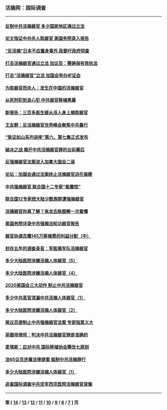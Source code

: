 ### 活摘网：国际调查
---
#### [反制中共活摘器官 多少国家地区通过立法](../../pages/nf5947/n14009863.md?06160430) 
#### [论文指证中共杀人取器官 美国务院录入报告](../../pages/nf5947/n13999890.md?06160430) 
#### [“反活摘”日本不应置身事外 政要吁政府彻查](../../pages/nf5947/n13971188.md?06160430) 
#### [打击活摘器官通过立法 加议员：需确保有效执法](../../pages/nf5947/n13886356.md?06160430) 
#### [打击“活摘器官”立法 加国会举办听证会](../../pages/nf5947/n13869362.md?06160430) 
#### [为取器官而杀人：发生在中国的活摘器官](../../pages/nf5947/n13794731.md?06160430) 
#### [从死刑犯到良心犯 中共器官移植黑幕](../../pages/nf5947/n13764669.md?06160430) 
#### [新报告：三百多医生疑从活人身上摘取器官](../../pages/nf5947/n13703044.md?06160430) 
#### [王友群：反活摘器官世界峰会聚焦中共暴行](../../pages/nf5947/n13250738.md?06160430) 
#### [“铁证如山系列讲座”第六、第七集正式发布](../../pages/nf5947/n13106287.md?06160430) 
#### [破冰之战 揭开中共活摘器官罪的台前幕后](../../pages/nf5947/n13082457.md?06160430) 
#### [反强摘器官法案进入加拿大国会二读](../../pages/nf5947/n13033450.md?06160430) 
#### [论坛：加国会通过法案终止活摘器官迫在眉睫](../../pages/nf5947/n13029839.md?06160430) 
#### [中共强摘器官 联合国十二专家“极震惊”](../../pages/nf5947/n13024313.md?06160430) 
#### [联合国12专家控大陆少数族群遭强摘器官](../../pages/nf5947/n13023877.md?06160430) 
#### [活摘器官你真了解？来龙去脉图解一次看懂](../../pages/nf5947/n13013820.md?06160430) 
#### [美国务院详录中共强摘法轮功器官报告](../../pages/nf5947/n12944519.md?06160430) 
#### [器官协调员曝145万移植费的利益分配（中）](../../pages/nf5947/n12894547.md?06160430) 
#### [封存五年的调查录音：军医揭军队活摘器官](../../pages/nf5947/n12798692.md?06160430) 
#### [多少大陆医院涉嫌活摘人体器官（5）](../../pages/nf5947/n12768383.md?06160430) 
#### [多少大陆医院涉嫌活摘人体器官（4）](../../pages/nf5947/n12664434.md?06160430) 
#### [2020美国会三大动作 制止中共活摘器官](../../pages/nf5947/n12682004.md?06160430) 
#### [多少中共高官泄漏中共活摘人体器官（1）](../../pages/nf5947/n12671234.md?06160430) 
#### [多少大陆医院涉嫌活摘人体器官（2）](../../pages/nf5947/n12655589.md?06160430) 
#### [美议员提制止中共强摘器官法案 专家指意义大](../../pages/nf5947/n12630561.md?06160430) 
#### [英御用律师：判决中共活摘器官罪是准确的](../../pages/nf5947/n12580740.md?06160430) 
#### [麦塔斯：应对中共 国际移植协会需改七原则](../../pages/nf5947/n12514711.md?06160430) 
#### [法65议员连署法律提案 抵制中共活摘罪行](../../pages/nf5947/n12437047.md?06160430) 
#### [多少大陆医院涉嫌活摘人体器官（1）](../../pages/nf5947/n12414284.md?06160430) 
#### [追查国际调查中共空军西京医院活摘器官录像](../../pages/nf5947/n12348837.md?06160430) 

---
#### 第 [ [14](./14.md?06160430) / [13](./13.md?06160430) / [12](./12.md?06160430) / [11](./11.md?06160430) / [10](./10.md?06160430) / [9](./9.md?06160430) / [8](./8.md?06160430) / [7](./7.md?06160430) ] 页
